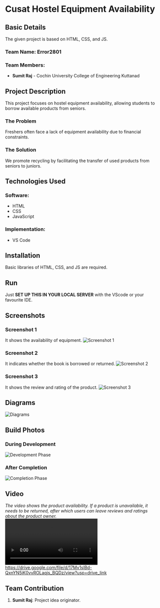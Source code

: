 # Cusat Hostel Equipment Availability

## Basic Details
The given project is based on HTML, CSS, and JS.

### Team Name: Error2801

### Team Members:
- **Sumit Raj** - Cochin University College of Engineering Kuttanad

## Project Description
This project focuses on hostel equipment availability, allowing students to borrow available products from seniors.

### The Problem
Freshers often face a lack of equipment availability due to financial constraints.

### The Solution
We promote recycling by facilitating the transfer of used products from seniors to juniors.

## Technologies Used
### Software:
- HTML
- CSS
- JavaScript

### Implementation:
- VS Code

## Installation
Basic libraries of HTML, CSS, and JS are required.

## Run
Just **SET UP THIS IN YOUR LOCAL SERVER** with the VScode or your favourite IDE.

## Screenshots
### Screenshot 1
It shows the availability of equipment.
![Screenshot 1](<Screenshot 2024-11-02 201300.png>)

### Screenshot 2
It indicates whether the book is borrowed or returned.
![Screenshot 2](<Screenshot 2024-11-02 201316.png>)

### Screenshot 3
It shows the review and rating of the product.
![Screenshot 3](<Screenshot 2024-11-02 201329.png>)

## Diagrams
![Diagrams](<Screenshot 2024-11-02 201135.png>)

## Build Photos
### During Development
![Development Phase](<Screenshot 2024-11-02 202002.png>)

### After Completion
![Completion Phase](<Screenshot 2024-11-02 202037.png>)

## Video
*The video shows the product availability. If a product is unavailable, it needs to be returned, after which users can leave reviews and ratings about the product owner.*  
<video controls src="Recording 2024-11-02 202538.mp4" title="Hostel equipment availability"></video>
https://drive.google.com/file/d/17Mv1slBd-QxnYN5iK0vvROLaqjs_BQDz/view?usp=drive_link

## Team Contribution
1. **Sumit Raj**: Project idea originator.